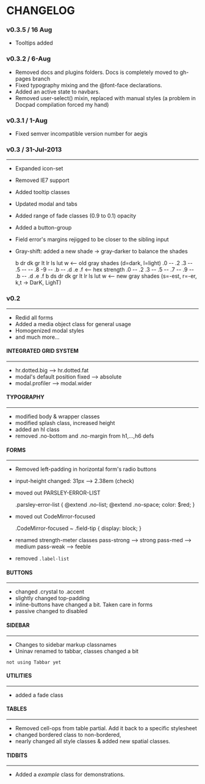 # CHANGELOG

### v0.3.5 / 16 Aug
* Tooltips added

### v0.3.2 / 6-Aug
* Removed docs and plugins folders. Docs is completely moved to gh-pages branch
* Fixed typography mixing and the @font-face declarations.
* Added an active state to navbars.
* Removed user-select() mixin, replaced with manual styles (a problem in Docpad compilation forced my hand)

### v0.3.1 / 1-Aug
* Fixed semver incompatible version number for aegis

### v0.3 / 31-Jul-2013
-----
* Expanded icon-set
* Removed IE7 support
* Added tooltip classes
* Updated modal and tabs
* Added range of fade classes (0.9 to 0.1) opacity
* Added a button-group
* Field error's margins rejigged to be closer to the sibling input
* Gray-shift: added a new shade -> gray-darker to balance the shades

    b     dr dk    gr         lt         lr    ls lut w  <-- old gray shades (d=dark, l=light)
    .0 -- .2 .3 -- .5 -- --   .8   -9 -- .b -- .d .e .f  <-- hex strength
    .0 -- .2 .3 -- .5 -- .7   --   .9 -- .b -- .d .e .f
    b     ds dr    dk    gr        lt    lr    ls lut w  <-- new gray shades (s=-est, r=-er, k,t -> DarK, LighT)

### v0.2
-----
* Redid all forms
* Added a media object class for general usage
* Homogenized modal styles
* and much more...

#### INTEGRATED GRID SYSTEM
---

* hr.dotted.big --> hr.dotted.fat
* modal's default position fixed --> absolute
* modal.profiler --> modal.wider

#### TYPOGRAPHY
---
* modified body & wrapper classes
* modified splash class, increased height
* added an hl class
* removed .no-bottom and .no-margin from h1,...,h6 defs

#### FORMS
---
* Removed left-padding in horizontal form's radio buttons
* input-height changed: 31px --> 2.38em (check)
* moved out PARSLEY-ERROR-LIST

    .parsley-error-list {
      @extend .no-list;
      @extend .no-space;
      color: $red;
    }

* moved out CodeMirror-focused

    .CodeMirror-focused ~ .field-tip {
      display: block;
    }

* renamed strength-meter classes
    pass-strong --> strong
    pass-med    --> medium
    pass-weak   --> feeble

* removed `.label-list`

#### BUTTONS
---
* changed .crystal to .accent
* slightly changed top-padding
* inline-buttons have changed a bit. Taken care in forms
* passive changed to disabled

#### SIDEBAR
---
* Changes to sidebar markup classnames
* Uninav renamed to tabbar, classes changed a bit

`not using Tabbar yet`

#### UTILITIES
---
* added a fade class


#### TABLES
---
* Removed cell-ops from table partial. Add it back to a specific stylesheet
* changed bordered class to non-bordered,
* nearly changed all style classes & added new spatial classes.

#### TIDBITS
---
* Added a *example* class for demonstrations.
